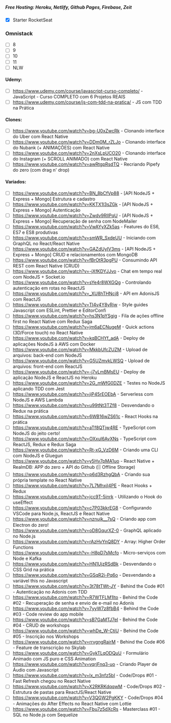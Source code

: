 ##### Free Hosting: Heroku, Netlify, Github Pages, Firebase, Zeit

- [x] Starter RocketSeat  


### Omnistack
- [ ] 8  
- [ ] 9  
- [ ] 10  
- [ ] 11  
- [ ] NLW

#### Udemy:
- [ ] https://www.udemy.com/course/javascript-curso-completo/ -  JavaScript - Curso COMPLETO com 6 Projetos REAIS
- [ ] https://www.udemy.com/course/js-com-tdd-na-pratica/ -  JS com TDD na Prática  

#### Clones:
- [ ]  https://www.youtube.com/watch?v=bg-U0xZwcRk - Clonando interface do Uber com React Native  
- [ ]  https://www.youtube.com/watch?v=DDm0M_rZLJo - Clonando interface do Nubank (+ ANIMAÇÕES) com React Native  
- [ ]  https://www.youtube.com/watch?v=2nXsLpUCO20 - Clonando interface do Instagram (+ SCROLL ANIMADO) com React Native  
- [ ]  https://www.youtube.com/watch?v=awRtgpRsdTQ - Recriando Pipefy do zero (com drag n' drop)  

#### Variados:
- [ ]  https://www.youtube.com/watch?v=BN_8bCfVp88 - [API NodeJS + Express + Mongo] Estrutura e cadastro
- [ ]  https://www.youtube.com/watch?v=KKTX1l3sZGk - [API NodeJS + Express + Mongo] Autenticação
- [ ]  https://www.youtube.com/watch?v=Zwdv9RllPqU - [API NodeJS + Express + Mongo] Recuperação de senha com NodeMailer
- [ ]  https://www.youtube.com/watch?v=VwAYyXZk5as - Features do ES6, ES7 e ES8 produtivas
- [ ]  https://www.youtube.com/watch?v=smWR_SxdeUU - Iniciando com GraphQL no React/React Native
- [ ]  https://www.youtube.com/watch?v=GAZdUyIV3ms - [API NodeJS + Express + Mongo] CRUD e relacionamentos com MongoDB
- [ ]  https://www.youtube.com/watch?v=fBrOtR3pgPU - Consumindo API REST com React Native (CRUD)
- [ ]  https://www.youtube.com/watch?v=-jXfKDYJJvo - Chat em tempo real com NodeJS + Socket.io
- [ ]  https://www.youtube.com/watch?v=sYe4r8WXGQg - Controlando autenticação em rotas no ReactJS
- [ ]  https://www.youtube.com/watch?v=_XU8hTHNcj8 - API em AdonisJS com ReactJS
- [ ]  https://www.youtube.com/watch?v=TI4v4Y8yRjw - Style guides Javascript com ESLint, Prettier e EditorConfi
- [ ]  https://www.youtube.com/watch?v=hs3N1pYSgig - Fila de ações offline first no React Native com Redux Saga
- [ ]  https://www.youtube.com/watch?v=jm6aECNugeM - Quick actions (3D/Force touch) no React Native
- [ ]  https://www.youtube.com/watch?v=kqBCHYf_adA - Deploy de aplicações NodeJS à AWS com Docker
- [ ]  https://www.youtube.com/watch?v=MkkbUfcZUZM - Upload de arquivos: back-end com NodeJS
- [ ]  https://www.youtube.com/watch?v=G5UZmvkLWSQ - Upload de arquivos: front-end com ReactJS
- [ ]  https://www.youtube.com/watch?v=-j7vLmBMsEU - Deploy de aplicação NodeJS e ReactJS no Heroku
- [ ]  https://www.youtube.com/watch?v=2G_mWfG0DZE - Testes no NodeJS aplicando TDD com Jest
- [ ]  https://www.youtube.com/watch?v=jiP45rEOEbA - Serverless com NodeJS e AWS Lambda
- [ ]  https://www.youtube.com/watch?v=u99tNt3TZf8 - Desvendando o Redux na prática
- [ ]  https://www.youtube.com/watch?v=6WB16wZS61c - React Hooks na prática
- [ ]  https://www.youtube.com/watch?v=aTf8QTjw4RE - TypeScript com NodeJS do jeito certo!
- [ ]  https://www.youtube.com/watch?v=OXxul6AvXNs - TypeScript com ReactJS, Redux e Redux Saga
- [ ]  https://www.youtube.com/watch?v=Rt-xG_VzD6M - Criando uma CLI com NodeJS e Gluegun
- [ ]  https://www.youtube.com/watch?v=y5Hv7pMA1uo - React Native + RealmDB: APP do zero + API do Github (🗄️ Offline Storage)
- [ ]  https://www.youtube.com/watch?v=p6d3RzhgQbA - Criando sua própria template no React Native
- [ ]  https://www.youtube.com/watch?v=7L7MhxjI4PE - React Hooks + Redux
- [ ]  https://www.youtube.com/watch?v=jcc9T-5inrk - Utilizando o Hook do useEffect
- [ ]  https://www.youtube.com/watch?v=c7P03kkrEG8 - Configurando VSCode para Node.js, ReactJS e React Native
- [ ]  https://www.youtube.com/watch?v=nznujk__7sQ - Criando app com Electron do zero!
- [ ]  https://www.youtube.com/watch?v=oD8GqurXZ-0 - GraphQL aplicado no Node.js
- [ ]  https://www.youtube.com/watch?v=rAzHvYnQ8DY - Array: Higher Order Functions
- [ ]  https://www.youtube.com/watch?v=-H8pD7sMcfo - Micro-serviços com Node e Kafka
- [ ]  https://www.youtube.com/watch?v=HN1UjzRSdBk - Desvendando o CSS Grid na prática
- [ ]  https://www.youtube.com/watch?v=GSqR2i-Pq6o - Desvendando a variável this no Javascript
- [ ]  https://www.youtube.com/watch?v=3t78tTWt-JY - Behind the Code #01 - Autenticação no Adonis com TDD
- [ ]  https://www.youtube.com/watch?v=R7WTFLM1lto - Behind the Code #02 - Recuperação de senha e envio de e-mail no Adonis
- [ ]  https://www.youtube.com/watch?v=7yyW7z8fbB4 - Behind the Code #03 - Code review do app mobile
- [ ]  https://www.youtube.com/watch?v=sB7GaMTJ7eI - Behind the Code #04 - CRUD de workshops
- [ ]  https://www.youtube.com/watch?v=whDe_W-CtiU - Behind the Code #05 - Inscrição nos Workshops
- [ ]  https://www.youtube.com/watch?v=rrvgngRairM - Behind the Code #06 - Feature de transcrição no Skylab
- [ ]  https://www.youtube.com/watch?v=GykTLqODQuU - Formulário Animado com JS puro e CSS Animation
- [ ]  https://www.youtube.com/watch?v=vqrjFnq3-uo - Criando Player de Áudio com Javascript
- [ ]  https://www.youtube.com/watch?v=lx_m3nfz5bI - Code/Drops #01 - Fast Refresh chegou no React Native
- [ ]  https://www.youtube.com/watch?v=X2RKRKdqqwM - Code/Drops #02 - Estrutura de pastas para ReactJS/React Native
- [ ]  https://www.youtube.com/watch?v=V3QGW2PgKKY - Code/Drops #04 - Animações do After Effects no React Native com Lottie
- [ ]  https://www.youtube.com/watch?v=Fbu7z5dXcRs - Masterclass #01 - SQL no Node.js com Sequelize
